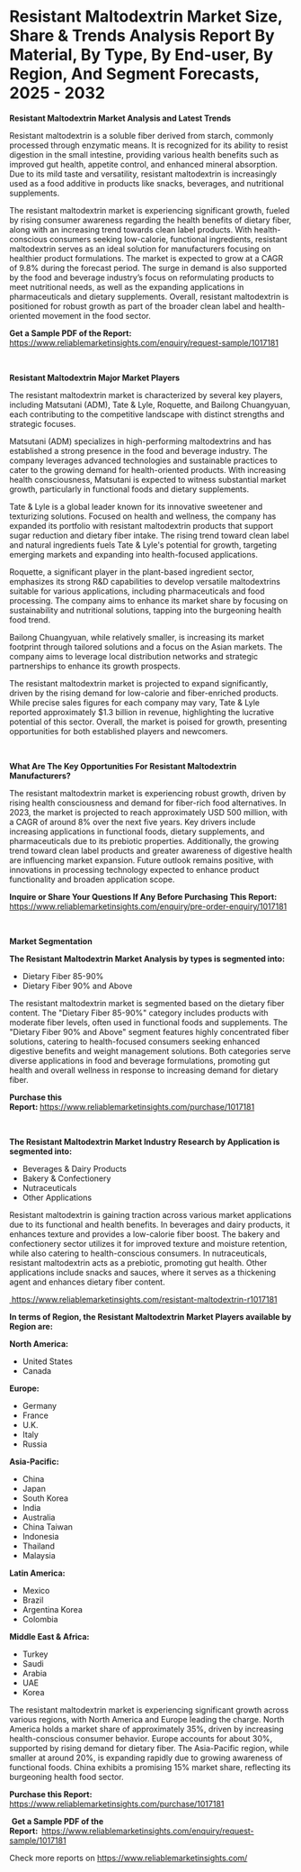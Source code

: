 <p><h1>Resistant Maltodextrin Market Size, Share & Trends Analysis Report By Material, By Type, By End-user, By Region, And Segment Forecasts, 2025 - 2032</h1></p><p><strong>Resistant Maltodextrin Market Analysis and Latest Trends</strong></p>
<p><p>Resistant maltodextrin is a soluble fiber derived from starch, commonly processed through enzymatic means. It is recognized for its ability to resist digestion in the small intestine, providing various health benefits such as improved gut health, appetite control, and enhanced mineral absorption. Due to its mild taste and versatility, resistant maltodextrin is increasingly used as a food additive in products like snacks, beverages, and nutritional supplements.</p><p>The resistant maltodextrin market is experiencing significant growth, fueled by rising consumer awareness regarding the health benefits of dietary fiber, along with an increasing trend towards clean label products. With health-conscious consumers seeking low-calorie, functional ingredients, resistant maltodextrin serves as an ideal solution for manufacturers focusing on healthier product formulations. The market is expected to grow at a CAGR of 9.8% during the forecast period. The surge in demand is also supported by the food and beverage industry’s focus on reformulating products to meet nutritional needs, as well as the expanding applications in pharmaceuticals and dietary supplements. Overall, resistant maltodextrin is positioned for robust growth as part of the broader clean label and health-oriented movement in the food sector.</p></p>
<p><strong>Get a Sample PDF of the Report:&nbsp;</strong> <a href="https://www.reliablemarketinsights.com/enquiry/request-sample/1017181?utm_campaign=2317&utm_medium=2&utm_source=Github&utm_content=ia&utm_term=28022025&utm_id=resistant-maltodextrin">https://www.reliablemarketinsights.com/enquiry/request-sample/1017181</a></p>
<p>&nbsp;</p>
<p><strong>Resistant Maltodextrin Major Market Players</strong></p>
<p><p>The resistant maltodextrin market is characterized by several key players, including Matsutani (ADM), Tate & Lyle, Roquette, and Bailong Chuangyuan, each contributing to the competitive landscape with distinct strengths and strategic focuses.</p><p>Matsutani (ADM) specializes in high-performing maltodextrins and has established a strong presence in the food and beverage industry. The company leverages advanced technologies and sustainable practices to cater to the growing demand for health-oriented products. With increasing health consciousness, Matsutani is expected to witness substantial market growth, particularly in functional foods and dietary supplements.</p><p>Tate & Lyle is a global leader known for its innovative sweetener and texturizing solutions. Focused on health and wellness, the company has expanded its portfolio with resistant maltodextrin products that support sugar reduction and dietary fiber intake. The rising trend toward clean label and natural ingredients fuels Tate & Lyle's potential for growth, targeting emerging markets and expanding into health-focused applications.</p><p>Roquette, a significant player in the plant-based ingredient sector, emphasizes its strong R&D capabilities to develop versatile maltodextrins suitable for various applications, including pharmaceuticals and food processing. The company aims to enhance its market share by focusing on sustainability and nutritional solutions, tapping into the burgeoning health food trend.</p><p>Bailong Chuangyuan, while relatively smaller, is increasing its market footprint through tailored solutions and a focus on the Asian markets. The company aims to leverage local distribution networks and strategic partnerships to enhance its growth prospects.</p><p>The resistant maltodextrin market is projected to expand significantly, driven by the rising demand for low-calorie and fiber-enriched products. While precise sales figures for each company may vary, Tate & Lyle reported approximately $1.3 billion in revenue, highlighting the lucrative potential of this sector. Overall, the market is poised for growth, presenting opportunities for both established players and newcomers.</p></p>
<p>&nbsp;</p>
<p><strong>What Are The Key Opportunities For Resistant Maltodextrin Manufacturers?</strong></p>
<p><p>The resistant maltodextrin market is experiencing robust growth, driven by rising health consciousness and demand for fiber-rich food alternatives. In 2023, the market is projected to reach approximately USD 500 million, with a CAGR of around 8% over the next five years. Key drivers include increasing applications in functional foods, dietary supplements, and pharmaceuticals due to its prebiotic properties. Additionally, the growing trend toward clean label products and greater awareness of digestive health are influencing market expansion. Future outlook remains positive, with innovations in processing technology expected to enhance product functionality and broaden application scope.</p></p>
<p><strong>Inquire or Share Your Questions If Any Before Purchasing This Report:</strong> <a href="https://www.reliablemarketinsights.com/enquiry/pre-order-enquiry/1017181?utm_campaign=2317&utm_medium=2&utm_source=Github&utm_content=ia&utm_term=28022025&utm_id=resistant-maltodextrin">https://www.reliablemarketinsights.com/enquiry/pre-order-enquiry/1017181</a></p>
<p>&nbsp;</p>
<p><strong>Market Segmentation</strong></p>
<p><strong>The Resistant Maltodextrin Market Analysis by types is segmented into:</strong></p>
<p><ul><li>Dietary Fiber 85-90%</li><li>Dietary Fiber 90% and Above</li></ul></p>
<p><p>The resistant maltodextrin market is segmented based on the dietary fiber content. The "Dietary Fiber 85-90%" category includes products with moderate fiber levels, often used in functional foods and supplements. The "Dietary Fiber 90% and Above" segment features highly concentrated fiber solutions, catering to health-focused consumers seeking enhanced digestive benefits and weight management solutions. Both categories serve diverse applications in food and beverage formulations, promoting gut health and overall wellness in response to increasing demand for dietary fiber.</p></p>
<p><strong>Purchase this Report:&nbsp;</strong><a href="https://www.reliablemarketinsights.com/purchase/1017181?utm_campaign=2317&utm_medium=2&utm_source=Github&utm_content=ia&utm_term=28022025&utm_id=resistant-maltodextrin">https://www.reliablemarketinsights.com/purchase/1017181</a></p>
<p>&nbsp;</p>
<p><strong>The Resistant Maltodextrin Market Industry Research by Application is segmented into:</strong></p>
<p><ul><li>Beverages & Dairy Products</li><li>Bakery & Confectionery</li><li>Nutraceuticals</li><li>Other Applications</li></ul></p>
<p><p>Resistant maltodextrin is gaining traction across various market applications due to its functional and health benefits. In beverages and dairy products, it enhances texture and provides a low-calorie fiber boost. The bakery and confectionery sector utilizes it for improved texture and moisture retention, while also catering to health-conscious consumers. In nutraceuticals, resistant maltodextrin acts as a prebiotic, promoting gut health. Other applications include snacks and sauces, where it serves as a thickening agent and enhances dietary fiber content.</p></p>
<p><a href="https://www.reliablemarketinsights.com/resistant-maltodextrin-r1017181?utm_campaign=2317&utm_medium=2&utm_source=Github&utm_content=ia&utm_term=28022025&utm_id=resistant-maltodextrin">&nbsp;https://www.reliablemarketinsights.com/resistant-maltodextrin-r1017181</a></p>
<p><strong>In terms of Region, the Resistant Maltodextrin Market Players available by Region are:</strong></p>
<p>
    <p> <strong> North America: </strong>
        <ul>
            <li>United States</li>
            <li>Canada</li>
        </ul>
        </p> 
    <p> <strong> Europe: </strong>
        <ul>
            <li>Germany</li>
            <li>France</li>
            <li>U.K.</li>
            <li>Italy</li>
            <li>Russia</li>
        </ul>
        </p> 
    <p> <strong> Asia-Pacific: </strong>
        <ul>
            <li>China</li>
            <li>Japan</li>
            <li>South Korea</li>
            <li>India</li>
            <li>Australia</li>
            <li>China Taiwan</li>
            <li>Indonesia</li>
            <li>Thailand</li>
            <li>Malaysia</li>
        </ul>
        </p> 
    <p> <strong> Latin America: </strong>
        <ul>
            <li>Mexico</li>
            <li>Brazil</li>
            <li>Argentina Korea</li>
            <li>Colombia</li>
        </ul>
        </p> 
    <p> <strong> Middle East & Africa: </strong>
        <ul>
            <li>Turkey</li>
            <li>Saudi</li>
            <li>Arabia</li>
            <li>UAE</li>
            <li>Korea</li>
        </ul>
    </p>
    </p>
<p><p>The resistant maltodextrin market is experiencing significant growth across various regions, with North America and Europe leading the charge. North America holds a market share of approximately 35%, driven by increasing health-conscious consumer behavior. Europe accounts for about 30%, supported by rising demand for dietary fiber. The Asia-Pacific region, while smaller at around 20%, is expanding rapidly due to growing awareness of functional foods. China exhibits a promising 15% market share, reflecting its burgeoning health food sector.</p></p>
<p><strong>Purchase this Report: </strong><a href="https://www.reliablemarketinsights.com/purchase/1017181?utm_campaign=2317&utm_medium=2&utm_source=Github&utm_content=ia&utm_term=28022025&utm_id=resistant-maltodextrin">https://www.reliablemarketinsights.com/purchase/1017181</a></p>
<p>&nbsp;<strong>Get a Sample PDF of the Report:&nbsp;&nbsp;</strong><a href="https://www.reliablemarketinsights.com/enquiry/request-sample/1017181?utm_campaign=2317&utm_medium=2&utm_source=Github&utm_content=ia&utm_term=28022025&utm_id=resistant-maltodextrin">https://www.reliablemarketinsights.com/enquiry/request-sample/1017181</a></p>
<p><strong></strong></p>
<p>Check more reports on <a href="https://www.reliablemarketinsights.com/?utm_campaign=2317&utm_medium=2&utm_source=Github&utm_content=ia&utm_term=28022025&utm_id=resistant-maltodextrin">https://www.reliablemarketinsights.com/</a></p>
